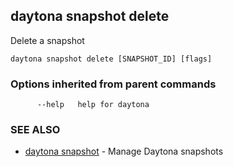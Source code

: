 ## daytona snapshot delete

Delete a snapshot

```
daytona snapshot delete [SNAPSHOT_ID] [flags]
```

### Options inherited from parent commands

```
      --help   help for daytona
```

### SEE ALSO

- [daytona snapshot](daytona_snapshot.md) - Manage Daytona snapshots
